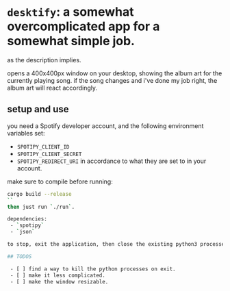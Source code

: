 # `desktify`: a somewhat overcomplicated app for a somewhat simple job.

as the description implies.

opens a 400x400px window on your desktop, showing the album art for the currently playing song. if the song changes and i've done my job right, the album art will react accordingly. 

## setup and use

you need a Spotify developer account, and the following environment variables set: 
 - `SPOTIPY_CLIENT_ID`
 - `SPOTIPY_CLIENT_SECRET`
 - `SPOTIPY_REDIRECT_URI`
in accordance to what they are set to in your account.

make sure to compile before running: 
```bash
cargo build --release
``
then just run `./run`. 

dependencies: 
 - `spotipy`
 - `json`

to stop, exit the application, then close the existing python3 processes. i should really find a way to stop them myself, sorry. 

## TODOS

 - [ ] find a way to kill the python processes on exit.
 - [ ] make it less complicated.
 - [ ] make the window resizable.
